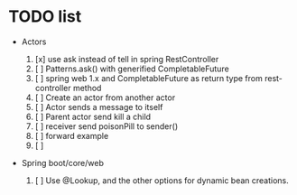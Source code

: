 # TODO list

- Actors
    1. [x] use ask instead of tell in spring RestController 
    1. [ ] Patterns.ask() with generified CompletableFuture
    1. [ ] spring web 1.x and CompletableFuture as return type from rest-controller method  
    1. [ ] Create an actor from another actor
    1. [ ] Actor sends a message to itself
    1. [ ] Parent actor send kill a child
    1. [ ] receiver send poisonPill to sender()
    1. [ ] forward example
    1. [ ] 
    
- Spring boot/core/web
    1. [ ] Use @Lookup, and the other options for dynamic bean creations.
